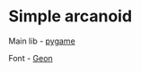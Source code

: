 # Simple arcanoid
Main lib - [pygame](https://pypi.org/project/pygame/)

Font - [Geon](https://exfont.com/geon-font-family/)